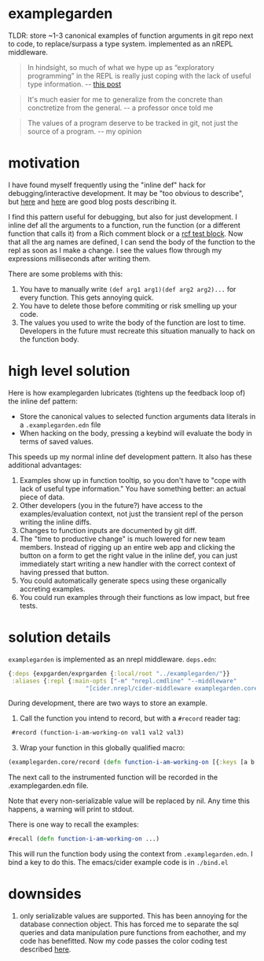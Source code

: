 examplegarden
=======

TLDR: store ~1-3 canonical examples of function arguments in git repo next to code, to replace/surpass a type system. implemented as an nREPL middleware.


> In hindsight, so much of what we hype up as “exploratory programming” in the REPL is really just coping with the lack of useful type information.
> -- [this post](https://discuss.ocaml.org/t/whats-your-development-workflow/10358/8)

> It's much easier for me to generalize from the concrete than conctretize from the general.
> -- a professor once told me

> The values of a program deserve to be tracked in git, not just the source of a program.
> -- my opinion


motivation
===

I have found myself frequently using the "inline def" hack for debugging/interactive development. It may be "too obvious to describe", but [here](https://blog.michielborkent.nl/inline-def-debugging.html) and [here](https://cognitect.com/blog/2017/6/5/repl-debugging-no-stacktrace-required) are good blog posts describing it.

I find this pattern useful for debugging, but also for just development. I inline def all the arguments to a function, run the function (or a different function that calls it) from a Rich comment block or a [rcf test block](https://github.com/hyperfiddle/rcf). Now that all the arg names are defined, I can send the body of the function to the repl as soon as I make a change. I see the values flow through my expressions milliseconds after writing them.

There are some problems with this:
  1. You have to manually write ``(def arg1 arg1)(def arg2 arg2)...`` for every function. This gets annoying quick.
  2. You have to delete those before commiting or risk smelling up your code.
  3. The values you used to write the body of the function are lost to time. Developers in the future must recreate this situation manually to hack on the function body.

high level solution
====

Here is how examplegarden lubricates (tightens up the feedback loop of) the inline def pattern:
  * Store the canonical values to selected function arguments data literals in a ``.examplegarden.edn`` file
  * When hacking on the body, pressing a keybind will evaluate the body in terms of saved values.


This speeds up my normal inline def development pattern. It also has these additional advantages:
  1. Examples show up in function tooltip, so you don't have to "cope with lack of useful type information." You have something better: an actual piece of data.
  2. Other developers (you in the future?) have access to the examples/evaluation context, not just the transient repl of the person writing the inline diffs.
  3. Changes to function inputs are documented by git diff.
  4. The "time to productive change" is much lowered for new team members. Instead of rigging up an entire web app and clicking the button on a form to get the right value in the inline def, you can just immediately start writing a new handler with the correct context of having pressed that button.
  5. You could automatically generate specs using these organically accreting examples.
  6. You could run examples through their functions as low impact, but free tests.

solution details
====
``examplegarden`` is implemented as an nrepl middleware. ``deps.edn``:
```clojure
{:deps {expgarden/exprgarden {:local/root "../examplegarden/"}}
 :aliases {:repl {:main-opts ["-m" "nrepl.cmdline" "--middleware"
 		              "[cider.nrepl/cider-middleware examplegarden.core/examplegarden-hook]"]}}}

```

During development, there are two ways to store an example.
  1. Call the function you intend to record, but with a `#record` reader tag: 
```clojure
 #record (function-i-am-working-on val1 val2 val3)
 ```
  3. Wrap your function in this globally qualified macro:
```clojure
(examplegarden.core/record (defn function-i-am-working-on [{:keys [a b c]} val2 val3] ...))
```
The next call to the instrumented function will be recorded in the .examplegarden.edn file.

Note that every non-serializable value will be replaced by nil. Any time this happens, a warning will print to stdout.

There is one way to recall the examples:
```clojure
#recall (defn function-i-am-working-on ...)
```
This will run the function body using the context from ``.examplegarden.edn``.
I bind a key to do this. The emacs/cider example code is in ``./bind.el``


downsides
====

1. only serializable values are supported. This has been annoying for the database connection object. This has forced me to separate the sql queries and data manipulation pure functions from eachother, and my code has benefitted. Now my code passes the color coding test described [here](https://youtu.be/WtdegIqQbrg?t=983).
